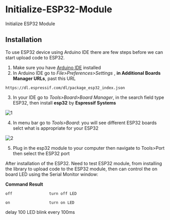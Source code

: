 # Initialize-ESP32-Module
Initialize ESP32 Module

## Installation
To use ESP32 device using Arduino IDE there are few steps before we can start upload code to ESP32.

1. Make sure you have [Arduino IDE](https://www.arduino.cc/en/software) installed
2. In Arduino IDE go to *File>Preferences>Settings* , **in Additional Boards Manager URLs**, past this URL
```
https://dl.espressif.com/dl/package_esp32_index.json
```

3. In your IDE go to *Tools>Board>Board Manager*, in the search field type ESP32, then install **esp32** by **Espressif Systems**

![1](https://user-images.githubusercontent.com/90250848/186612252-547375d7-800f-4de7-8081-d8f403058573.PNG)

4. In menu bar go to *Tools>Board*: you will see different ESP32 boards selct what is appropriate for your ESP32

![2](https://user-images.githubusercontent.com/90250848/186613546-68eb4b6d-dada-4513-bcdf-5b7de5d633eb.PNG)

5. Plug in the esp32 module to your computer then navigate to Tools>Port then select the ESP32 port

After installation of the ESP32. Need to test  ESP32 module, from installing the library to upload code to the ESP32 module, then can control the on board LED using the Serial Monitor window:

**Command**            **Result**

    off                turn off LED
    
    on                 turn on LED
    
delay 100          LED blink every 100ms

